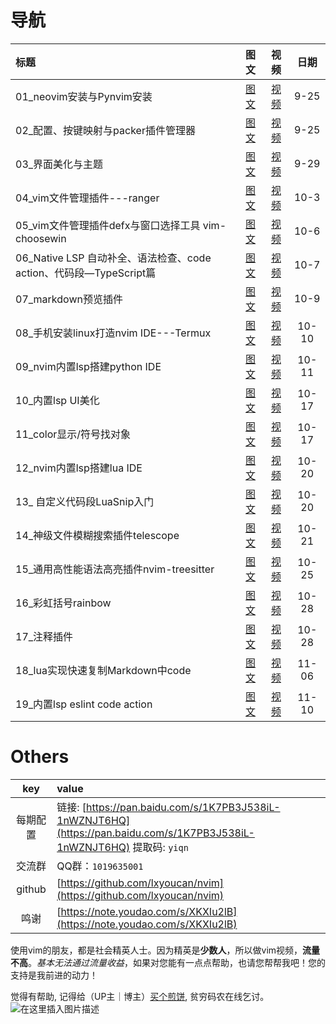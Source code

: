 # 导航
| 标题                                                  | 图文      |视频|日期
|:-------------------------------------------------|:----------------:|:-----------:|:--------------------:
01_neovim安装与Pynvim安装| [图文](https://blog.csdn.net/lxyoucan/article/details/120466390)  | [视频](https://www.bilibili.com/video/BV12f4y1E7Hy/)|9-25
02_配置、按键映射与packer插件管理器|  [图文](https://blog.csdn.net/lxyoucan/article/details/120468935)| [视频](https://www.bilibili.com/video/BV1rf4y1E7dr/)|9-25
03_界面美化与主题| [图文](https://blog.csdn.net/lxyoucan/article/details/120544801)| [视频](https://www.bilibili.com/video/BV1sh411H7JE/)|9-29
04_vim文件管理插件---ranger| [图文](https://blog.csdn.net/lxyoucan/article/details/120618832)| [视频](https://www.bilibili.com/video/BV1bq4y1P7j5/)|10-3
05_vim文件管理插件defx与窗口选择工具 vim-choosewin|  [图文](https://blog.csdn.net/lxyoucan/article/details/120629374)| [视频](https://www.bilibili.com/video/BV1XR4y1n78z/)|10-6
06_Native LSP 自动补全、语法检查、code action、代码段—TypeScript篇| [图文](https://blog.csdn.net/lxyoucan/article/details/120632264)| [视频](https://www.bilibili.com/video/BV19T4y1Z7VB/)|10-7
07_markdown预览插件| [图文](https://blog.csdn.net/lxyoucan/article/details/120668954)| [视频](https://www.bilibili.com/video/BV1S341117Pq/)|10-9
08_手机安装linux打造nvim IDE---Termux| [图文](https://blog.csdn.net/lxyoucan/article/details/120682196)| [视频](https://www.bilibili.com/video/BV1ku411Z74a/)|10-10
09_nvim内置lsp搭建python IDE| [图文](https://blog.csdn.net/lxyoucan/article/details/120708396)| [视频](https://www.bilibili.com/video/BV1cQ4y1z7J3/)|10-11
10_内置lsp UI美化| [图文](https://blog.csdn.net/lxyoucan/article/details/120806393)| [视频](https://www.bilibili.com/video/BV1jL4y1B75W/)|10-17
11_color显示/符号找对象| [图文](https://blog.csdn.net/lxyoucan/article/details/120807302)| [视频](https://www.bilibili.com/video/BV1JP4y1b7pY/)|10-17
12_nvim内置lsp搭建lua IDE| [图文](https://blog.csdn.net/lxyoucan/article/details/120855847)| [视频](https://www.bilibili.com/video/BV14h411b77b/)|10-20
13_ 自定义代码段LuaSnip入门| [图文](https://blog.csdn.net/lxyoucan/article/details/120863902)| [视频](https://www.bilibili.com/video/BV1iL4y1B7gH/)|10-20
14_神级文件模糊搜索插件telescope| [图文](https://blog.csdn.net/lxyoucan/article/details/120878732)| [视频](https://www.bilibili.com/video/BV1r3411C7yx/)|10-21
15_通用高性能语法高亮插件nvim-treesitter| [图文](https://blog.csdn.net/lxyoucan/article/details/120952945)| [视频](https://www.bilibili.com/video/BV1Gv411u7d7/)|10-25
16_彩虹括号rainbow| [图文](https://blog.csdn.net/lxyoucan/article/details/120968668)| [视频](https://www.bilibili.com/video/bv1S44y1v7ae)|10-28
17_注释插件| [图文](https://blog.csdn.net/lxyoucan/article/details/120998239)| [视频](https://www.bilibili.com/video/BV1Vr4y117uy/)|10-28
18_lua实现快速复制Markdown中code| [图文](https://blog.csdn.net/lxyoucan/article/details/121174137)| [视频](https://www.bilibili.com/video/BV1eb4y187ea/)|11-06
19_内置lsp eslint code action| [图文](https://blog.csdn.net/lxyoucan/article/details/121174061)| [视频](https://www.bilibili.com/video/BV1Rr4y1C7CN/)|11-10

# Others
key|value
:-----:|:--------
每期配置|链接: [https://pan.baidu.com/s/1K7PB3J538iL-1nWZNJT6HQ](https://pan.baidu.com/s/1K7PB3J538iL-1nWZNJT6HQ)  提取码: `yiqn` 
交流群|QQ群：`1019635001`
github|[https://github.com/lxyoucan/nvim](https://github.com/lxyoucan/nvim)
鸣谢|[https://note.youdao.com/s/XKXIu2lB](https://note.youdao.com/s/XKXIu2lB)

使用vim的朋友，都是社会精英人士。因为精英是**少数人**，所以做vim视频，**流量不高**。*基本无法通过流量收益*，如果对您能有一点点帮助，也请您帮帮我吧！您的支持是我前进的动力！

觉得有帮助, 记得给（UP主｜博主）[买个煎饼](https://note.youdao.com/s/XKXIu2lB), 贫穷码农在线乞讨。
![在这里插入图片描述](https://img-blog.csdnimg.cn/9620d4f27a984b95be1e12abee642b1b.png)


